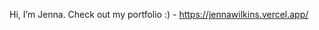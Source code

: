 Hi, I’m Jenna. 
Check out my portfolio :) - https://jennawilkins.vercel.app/

<!---
Jwilkins48/Jwilkins48 is a ✨ special ✨ repository because its `README.md` (this file) appears on your GitHub profile.
You can click the Preview link to take a look at your changes.
--->
